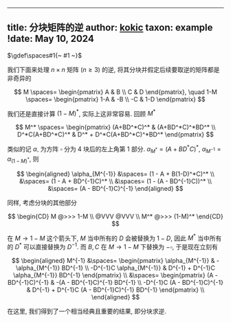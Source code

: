 
---
title: 分块矩阵的逆
author: [kokic](/kokic.md)
taxon: example
!date: May 10, 2024
---

$\gdef\spaces#1{~ #1 ~}$

我们下面来处理 $n \times n$ 矩阵 ($n \ge 3$) 的逆, 将其分块并假定后续要取逆的矩阵都是非奇异的

$$
M \spaces= \begin{pmatrix} A & B \\ C & D \end{pmatrix}, \quad 1-M \spaces= \begin{pmatrix} 1-A & -B \\ -C & 1-D \end{pmatrix}
$$

我们还是直接计算 $(1-M)^*$, 实际上这非常容易. 回顾 $M^*$

$$
M^* \spaces= \begin{pmatrix}
(A+BD^*C)^* & (A+BD^*C)^*BD^* \\ 
D^*C(A+BD^*C)^* & D^* + D^*C(A+BD^*C)^*BD^* 
\end{pmatrix}
$$

类似的记 $\alpha_\square$ 为方阵 $\square$ 分为 $4$ 块后的左上角第 $1$ 部分. $\alpha_{M^*} = (A+BD^*C)^*$, $\alpha_{M^{-1}} = \alpha_{(1-M)^*}$, 则 

$$
\begin{aligned}
\alpha_{M^{-1}}
&\spaces= (1 - A + B(1-D)^*C)^* \\
&\spaces= (1 - A + BD^{-1}C)^* \\
&\spaces= (1 - (A - BD^{-1}C))^* \\
&\spaces= (A - BD^{-1}C)^{-1}
\end{aligned}
$$ 

同样, 考虑分块的其他部分  

$$
\begin{CD}
M @>>> 1-M \\
@VVV  @VVV \\
M^* @>>> (1-M)^*
\end{CD}
$$

在 $M \to 1-M$ 这个箭头下, $M$ 当中所有的 $D$ 会被替换为 $1-D$, 因此 $M^*$ 当中所有的 $D^*$ 可以直接替换为 $D^{-1}$. 而 $B, C$ 在 $M \to 1-M$ 下替换为 $-\square$, 于是现在立刻有

$$
\begin{aligned}
M^{-1}
&\spaces= \begin{pmatrix} \alpha_{M^{-1}} & -\alpha_{M^{-1}} BD^{-1} \\ -D^{-1}C \alpha_{M^{-1}} & D^{-1} + D^{-1}C \alpha_{M^{-1}} BD^{-1} \end{pmatrix} \\
&\spaces= \begin{pmatrix} (A - BD^{-1}C)^{-1} & -(A - BD^{-1}C)^{-1} BD^{-1} \\ -D^{-1}C (A - BD^{-1}C)^{-1} & D^{-1} + D^{-1}C (A - BD^{-1}C)^{-1} BD^{-1} \end{pmatrix} \\
\end{aligned}
$$

在这里, 我们得到了一个相当经典且重要的结果, 即分块求逆. 
